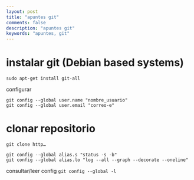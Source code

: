 ```yaml
---
layout: post
title: "apuntes git"
comments: false
description: "apuntes git"
keywords: "apuntes, git"
---
```


# instalar git (Debian based systems)

`sudo apt-get install git-all`

configurar

```
git config --global user.name "nombre_usuario"
git config --global user.email "correo-e"
```

# clonar repositorio

`git clone http…`

```
git config --global alias.s "status -s -b"
git config --global alias.lo "log --all --graph --decorate --oneline"
```

consultar/leer config
`git config --global -l`
